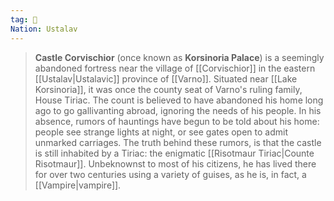 ```yaml
---
tag: 🏰
Nation: Ustalav
---
```

> **Castle Corvischior** (once known as **Korsinoria Palace**) is a seemingly abandoned fortress near the village of [[Corvischior]] in the eastern [[Ustalav|Ustalavic]] province of [[Varno]]. Situated near [[Lake Korsinoria]], it was once the county seat of Varno's ruling family, House Tiriac. The count is believed to have abandoned his home long ago to go gallivanting abroad, ignoring the needs of his people. In his absence, rumors of hauntings have begun to be told about his home: people see strange lights at night, or see gates open to admit unmarked carriages. The truth behind these rumors, is that the castle is still inhabited by a Tiriac: the enigmatic [[Risotmaur Tiriac|Counte Risotmaur]]. Unbeknownst to most of his citizens, he has lived there for over two centuries using a variety of guises, as he is, in fact, a [[Vampire|vampire]].








